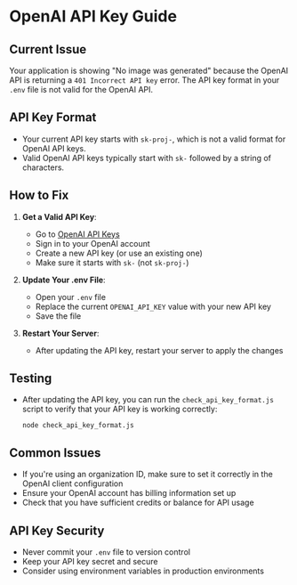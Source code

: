 # OpenAI API Key Guide

## Current Issue
Your application is showing "No image was generated" because the OpenAI API is returning a `401 Incorrect API key` error. The API key format in your `.env` file is not valid for the OpenAI API.

## API Key Format
- Your current API key starts with `sk-proj-`, which is not a valid format for OpenAI API keys.
- Valid OpenAI API keys typically start with `sk-` followed by a string of characters.

## How to Fix

1. **Get a Valid API Key**:
   - Go to [OpenAI API Keys](https://platform.openai.com/account/api-keys)
   - Sign in to your OpenAI account
   - Create a new API key (or use an existing one)
   - Make sure it starts with `sk-` (not `sk-proj-`)

2. **Update Your .env File**:
   - Open your `.env` file
   - Replace the current `OPENAI_API_KEY` value with your new API key
   - Save the file

3. **Restart Your Server**:
   - After updating the API key, restart your server to apply the changes

## Testing
- After updating the API key, you can run the `check_api_key_format.js` script to verify that your API key is working correctly:
  ```
  node check_api_key_format.js
  ```

## Common Issues
- If you're using an organization ID, make sure to set it correctly in the OpenAI client configuration
- Ensure your OpenAI account has billing information set up
- Check that you have sufficient credits or balance for API usage

## API Key Security
- Never commit your `.env` file to version control
- Keep your API key secret and secure
- Consider using environment variables in production environments
